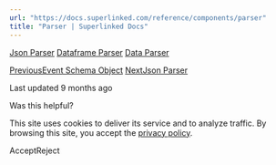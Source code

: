 ```yaml
---
url: "https://docs.superlinked.com/reference/components/parser"
title: "Parser | Superlinked Docs"
---
```


[Json Parser](https://docs.superlinked.com/reference/components/parser/json_parser) [Dataframe Parser](https://docs.superlinked.com/reference/components/parser/dataframe_parser) [Data Parser](https://docs.superlinked.com/reference/components/parser/data_parser)

[PreviousEvent Schema Object](https://docs.superlinked.com/reference/components/schema/event_schema_object) [NextJson Parser](https://docs.superlinked.com/reference/components/parser/json_parser)

Last updated 9 months ago

Was this helpful?

This site uses cookies to deliver its service and to analyze traffic. By browsing this site, you accept the [privacy policy](https://superlinked.com/policies/privacy-policy).

AcceptReject